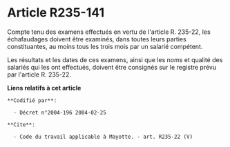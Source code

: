 # Article R235-141

Compte tenu des examens effectués en vertu de l'article R. 235-22, les échafaudages doivent être examinés, dans toutes leurs
parties constituantes, au moins tous les trois mois par un salarié compétent. 

Les résultats et les dates de ces examens, ainsi que les noms et qualité des salariés qui les ont effectués, doivent être
consignés sur le registre prévu par l'article R. 235-22.

**Liens relatifs à cet article**

	**Codifié par**:

	  - Décret n°2004-196 2004-02-25

	**Cite**:

	  - Code du travail applicable à Mayotte. - art. R235-22 (V)
